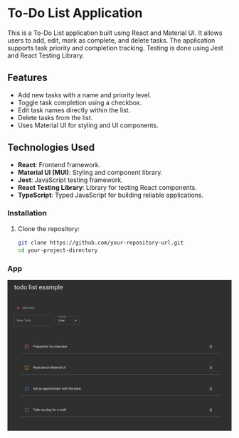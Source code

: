 # To-Do List Application

This is a To-Do List application built using React and Material UI. It allows users to add, edit, mark as complete, and delete tasks. The application supports task priority and completion tracking. Testing is done using Jest and React Testing Library.

## Features

- Add new tasks with a name and priority level.
- Toggle task completion using a checkbox.
- Edit task names directly within the list.
- Delete tasks from the list.
- Uses Material UI for styling and UI components.

## Technologies Used

- **React**: Frontend framework.
- **Material UI (MUI)**: Styling and component library.
- **Jest**: JavaScript testing framework.
- **React Testing Library**: Library for testing React components.
- **TypeScript**: Typed JavaScript for building reliable applications.

### Installation

1. Clone the repository:

   ```bash
   git clone https://github.com/your-repository-url.git
   cd your-project-directory
   ```

### App

![Application Screenshot](./src/assets/to-do-list-app.png)
